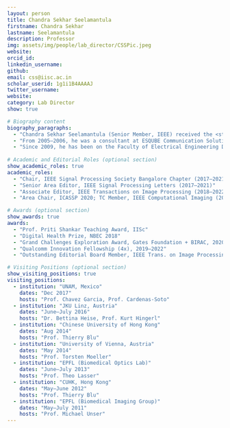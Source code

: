 ```yaml
---
layout: person
title: Chandra Sekhar Seelamantula
firstname: Chandra Sekhar
lastname: Seelamantula
description: Professor
img: assets/img/people/lab_director/CSSPic.jpeg
website:
orcid_id: 
linkedin_username: 
github: 
email: css@iisc.ac.in
scholar_userid: 1g1i1B4AAAAJ
twitter_username:
website:
category: Lab Director
show: true

# Biography content
biography_paragraphs:
  - "Chandra Sekhar Seelamantula (Senior Member, IEEE) received the <strong>Bachelor of Engineering</strong> degree with <em>Prof. K. K. Nair Gold Medal</em> and <em>Best Thesis Award</em> from Osmania University in 1999 and the <strong>Ph.D.</strong> from IISc in 2005 with an IBM India Research Lab Fellowship."
  - "From 2005–2006, he was a consultant at ESQUBE Communication Solutions. From 2006–2009, he was a Postdoctoral Fellow at the Biomedical Imaging Group, EPFL, Switzerland, focusing on tomography, splines, and sparse signal processing."
  - "Since 2009, he has been on the Faculty of Electrical Engineering Department, IISc, where he is now Professor and leads the R&D activities of <strong>Spectrum Lab</strong>. His research interests include signal processing, machine learning, Generative AI, computational imaging, and AI for Healthcare."
    
# Academic and Editorial Roles (optional section)
show_academic_roles: true
academic_roles:
  - "Chair, IEEE Signal Processing Society Bangalore Chapter (2017–2021)"
  - "Senior Area Editor, IEEE Signal Processing Letters (2017–2021)"
  - "Associate Editor, IEEE Transactions on Image Processing (2018–2022)"
  - "Area Chair, ICASSP 2020; TC Member, IEEE Computational Imaging (2020–2023)"

# Awards (optional section)
show_awards: true
awards:
  - "Prof. Priti Shankar Teaching Award, IISc"
  - "Digital Health Prize, NBEC 2018"
  - "Grand Challenges Exploration Award, Gates Foundation + BIRAC, 2020"
  - "Qualcomm Innovation Fellowship (4x), 2019–2022"
  - "Outstanding Editorial Board Member, IEEE Trans. on Image Processing, 2022"

# Visiting Positions (optional section)
show_visiting_positions: true
visiting_positions:
  - institution: "UNAM, Mexico"
    dates: "Dec 2017"
    hosts: "Prof. Chavez Garcia, Prof. Cardenas-Soto"
  - institution: "JKU Linz, Austria"
    dates: "June–July 2016"
    hosts: "Dr. Bettina Heise, Prof. Kurt Hingerl"
  - institution: "Chinese University of Hong Kong"
    dates: "Aug 2014"
    hosts: "Prof. Thierry Blu"
  - institution: "University of Vienna, Austria"
    dates: "May 2014"
    hosts: "Prof. Torsten Moeller"
  - institution: "EPFL (Biomedical Optics Lab)"
    dates: "June–July 2013"
    hosts: "Prof. Theo Lasser"
  - institution: "CUHK, Hong Kong"
    dates: "May–June 2012"
    hosts: "Prof. Thierry Blu"
  - institution: "EPFL (Biomedical Imaging Group)"
    dates: "May–July 2011"
    hosts: "Prof. Michael Unser"
---
```

